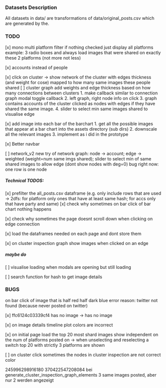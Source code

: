 ### Datasets Description
All datasets in data/ are transformations of data/original_posts.csv which are generated by the.

### TODO
[x] mono multi platform filter if nothing checked just display all platforms example: 3 radio boxes and always load images that were shared on exactly these 2 platforms (not more not less)

[x] accounts instead of people

[x] click on cluster -> show network of the cluster with edges thickness (and weight for cose) mapped to how many same images these people shared [ ] cluster graph add weights and edge thickness based on how many connections between clusters
    1. make callback similar to connection graph modal toggle callback
    2. left graph, right node info on click
    3. graph contains accounts of the cluster clicked as nodes with edges if they have shared the same image. 
    4. slider to select min same images shared to visualise edge

[x] add image into each bar of the barchart
    1. get all the possible images that appear at a bar chart into the assets directory (sub dirs)
    2. downscale all the relevant images
    3. implement as i did in the prototype

[x] Better navbar

[ ] network_v2 new try of network graph: node -> account; edge -> weighted (weight=num same imgs shared); slider to select min of same shared images to allow edge (dont show nodes with deg=0)
bug right now: one row is one node

##### Technical TODOS: 
[x] prefilter the all_posts.csv dataframe (e.g. only include rows that are used -> 2dfs: for platform only ones that have at least same hash; for accs only that have party and same)
[x] check why sometimes on bar click of bar chart nothing happens

[x] check why sometimes the page doesnt scroll down when clicking on edge connection

[x] load the dataframes needed on each page and dont store them


[x] on cluster inspection graph show images when clicked on an edge


##### maybe do
[ ] visualise loading when modals are opening but still loading

[ ] search function for hash to get image details

### BUGS
on bar click of image that is half red half dark blue error
reason: twitter not found (because never posted on twitter)

[x] ffc6124c03339cf4 has no image -> has no image

[x] on image details timeline plot colors are incorrect

[x] on initial page load the top 20 most shard images show independent on the num of platforms posted on -> when unselecting and reselecting a switch top 20 with strictly 3 platforms are shown

[ ] on cluster click sometimes the nodes in cluster inspection are not correct color


245996298916180 370422547208084 bei generate_cluster_inspection_graph_elements 3 same images posted, aber nur 2 werden angezeigt